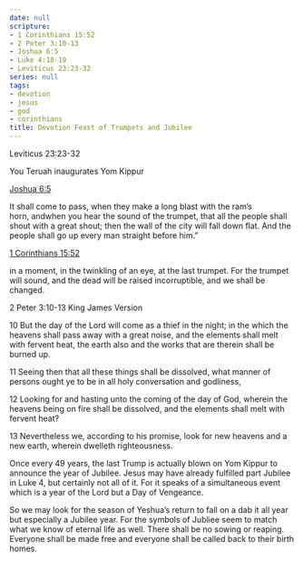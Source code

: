 ```yaml
---
date: null
scripture:
- 1 Corinthians 15:52
- 2 Peter 3:10-13
- Joshua 6:5
- Luke 4:18-19
- Leviticus 23:23-32
series: null
tags:
- devotion
- jesus
- god
- corinthians
title: Devotion Feast of Trumpets and Jubilee
---
```



Leviticus 23:23-32

You Teruah inaugurates Yom Kippur

[Joshua 6:5](https://www.biblegateway.com/passage/?search=Joshua%206:5&version=NKJV)

It shall come to pass, when they make a long blast with the ram’s horn, andwhen you hear the sound of the trumpet, that all the people shall shout with a great shout; then the wall of the city will fall down flat. And the people shall go up every man straight before him.”

[1 Corinthians 15:52](https://www.biblegateway.com/passage/?search=1%20Corinthians%2015:52&version=NKJV)

in a moment, in the twinkling of an eye, at the last trumpet. For the trumpet will sound, and the dead will be raised incorruptible, and we shall be changed.

2 Peter 3:10-13
King James Version

10 But the day of the Lord will come as a thief in the night; in the which the heavens shall pass away with a great noise, and the elements shall melt with fervent heat, the earth also and the works that are therein shall be burned up.

11 Seeing then that all these things shall be dissolved, what manner of persons ought ye to be in all holy conversation and godliness,

12 Looking for and hasting unto the coming of the day of God, wherein the heavens being on fire shall be dissolved, and the elements shall melt with fervent heat?

13 Nevertheless we, according to his promise, look for new heavens and a new earth, wherein dwelleth righteousness.

Once every 49 years, the last Trump is actually blown on Yom Kippur to announce the year of Jubilee. Jesus may have already fulfilled part Jubilee in Luke 4, but certainly not all of it. For it speaks of a simultaneous event which is a year of the Lord but a Day of Vengeance.

So we may look for the season of Yeshua’s return to fall on a dab it all year but especially a Jubilee year. For the symbols of Jubliee seem to match what we know of eternal life as well. There shall be no sowing or reaping. Everyone shall be made free and everyone shall be called back to their birth homes.